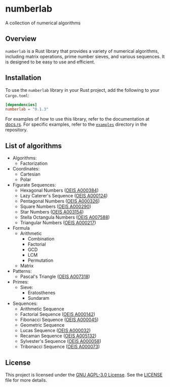 # numberlab

A collection of numerical algorithms

## Overview

`numberlab` is a Rust library that provides a variety of numerical algorithms, including matrix operations, prime number
sieves, and various sequences. It is designed to be easy to use and efficient.

## Installation

To use the `numberlab` library in your Rust project, add the following to your `Cargo.toml`:

```toml
[dependencies]
numberlab = "0.1.3"
```

For examples of how to use this library, refer to the documentation at [docs.rs](https://docs.rs/numberlab).
For specific examples, refer to the [`examples`](./examples) directory in the repository.

## List of algorithms

- Algorithms:
    - Factorization
- Coordinates:
    - Cartesian
    - Polar
- Figurate Sequences:
    - Hexagonal Numbers ([OEIS A000384](https://oeis.org/A000384))
    - Lazy Caterer's Sequence ([OEIS A000124](https://oeis.org/A000124))
    - Pentagonal Numbers ([OEIS A000326](https://oeis.org/A000326))
    - Square Numbers ([OEIS A000290](https://oeis.org/A000290))
    - Star Numbers ([OEIS A003154](https://oeis.org/A003154))
    - Stella Octangula Numbers ([OEIS A007588](https://oeis.org/A007588))
    - Triangular Numbers ([OEIS A000217](https://oeis.org/A000217))
- Formula
    - Arithmetic
        - Combination
        - Factorial
        - GCD
        - LCM
        - Permutation
    - Matrix
- Patterns:
    - Pascal's Triangle ([OEIS A007318](https://oeis.org/A007318))
- Primes:
    - Sieve:
        - Eratosthenes
        - Sundaram
- Sequences:
    - Arithmetic Sequence
    - Factorial Sequence ([OEIS A000142](https://oeis.org/A000142))
    - Fibonacci Sequence ([OEIS A000045](https://oeis.org/A000045))
    - Geometric Sequence
    - Lucas Sequence ([OEIS A000032](https://oeis.org/A000032))
    - Recaman Sequence ([OEIS A005132](https://oeis.org/A005132))
    - Sylvester's Sequence ([OEIS A000058](https://oeis.org/A000058))
    - Tribonacci Sequence ([OEIS A000073](https://oeis.org/A000073))

## License

This project is licensed under the [GNU AGPL-3.0 License](https://www.gnu.org/licenses/agpl-3.0.html). See the [LICENSE](./LICENSE) file for more details.

